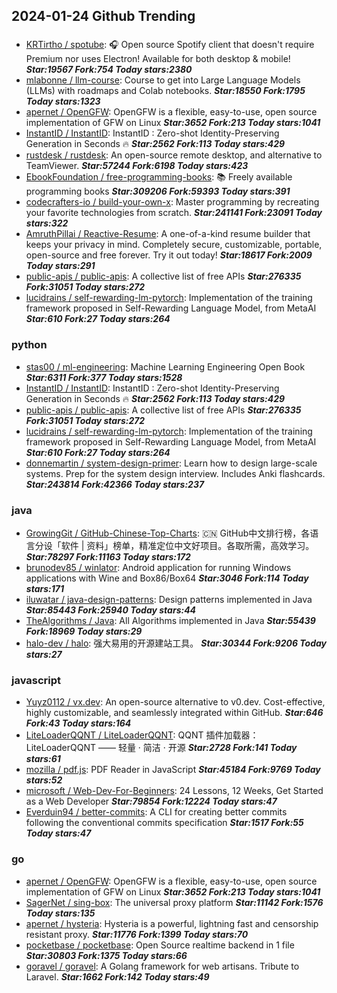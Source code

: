 ## 2024-01-24 Github Trending

### 
* [KRTirtho / spotube](https://github.com/KRTirtho/spotube): 🎧 Open source Spotify client that doesn't require Premium nor uses Electron! Available for both desktop & mobile! ***Star:19567 Fork:754 Today stars:2380***
* [mlabonne / llm-course](https://github.com/mlabonne/llm-course): Course to get into Large Language Models (LLMs) with roadmaps and Colab notebooks. ***Star:18550 Fork:1795 Today stars:1323***
* [apernet / OpenGFW](https://github.com/apernet/OpenGFW): OpenGFW is a flexible, easy-to-use, open source implementation of GFW on Linux ***Star:3652 Fork:213 Today stars:1041***
* [InstantID / InstantID](https://github.com/InstantID/InstantID): InstantID : Zero-shot Identity-Preserving Generation in Seconds 🔥 ***Star:2562 Fork:113 Today stars:429***
* [rustdesk / rustdesk](https://github.com/rustdesk/rustdesk): An open-source remote desktop, and alternative to TeamViewer. ***Star:57244 Fork:6198 Today stars:423***
* [EbookFoundation / free-programming-books](https://github.com/EbookFoundation/free-programming-books): 📚 Freely available programming books ***Star:309206 Fork:59393 Today stars:391***
* [codecrafters-io / build-your-own-x](https://github.com/codecrafters-io/build-your-own-x): Master programming by recreating your favorite technologies from scratch. ***Star:241141 Fork:23091 Today stars:322***
* [AmruthPillai / Reactive-Resume](https://github.com/AmruthPillai/Reactive-Resume): A one-of-a-kind resume builder that keeps your privacy in mind. Completely secure, customizable, portable, open-source and free forever. Try it out today! ***Star:18617 Fork:2009 Today stars:291***
* [public-apis / public-apis](https://github.com/public-apis/public-apis): A collective list of free APIs ***Star:276335 Fork:31051 Today stars:272***
* [lucidrains / self-rewarding-lm-pytorch](https://github.com/lucidrains/self-rewarding-lm-pytorch): Implementation of the training framework proposed in Self-Rewarding Language Model, from MetaAI ***Star:610 Fork:27 Today stars:264***

### python
* [stas00 / ml-engineering](https://github.com/stas00/ml-engineering): Machine Learning Engineering Open Book ***Star:6311 Fork:377 Today stars:1528***
* [InstantID / InstantID](https://github.com/InstantID/InstantID): InstantID : Zero-shot Identity-Preserving Generation in Seconds 🔥 ***Star:2562 Fork:113 Today stars:429***
* [public-apis / public-apis](https://github.com/public-apis/public-apis): A collective list of free APIs ***Star:276335 Fork:31051 Today stars:272***
* [lucidrains / self-rewarding-lm-pytorch](https://github.com/lucidrains/self-rewarding-lm-pytorch): Implementation of the training framework proposed in Self-Rewarding Language Model, from MetaAI ***Star:610 Fork:27 Today stars:264***
* [donnemartin / system-design-primer](https://github.com/donnemartin/system-design-primer): Learn how to design large-scale systems. Prep for the system design interview. Includes Anki flashcards. ***Star:243814 Fork:42366 Today stars:237***

### java
* [GrowingGit / GitHub-Chinese-Top-Charts](https://github.com/GrowingGit/GitHub-Chinese-Top-Charts): 🇨🇳 GitHub中文排行榜，各语言分设「软件 | 资料」榜单，精准定位中文好项目。各取所需，高效学习。 ***Star:78297 Fork:11163 Today stars:172***
* [brunodev85 / winlator](https://github.com/brunodev85/winlator): Android application for running Windows applications with Wine and Box86/Box64 ***Star:3046 Fork:114 Today stars:171***
* [iluwatar / java-design-patterns](https://github.com/iluwatar/java-design-patterns): Design patterns implemented in Java ***Star:85443 Fork:25940 Today stars:44***
* [TheAlgorithms / Java](https://github.com/TheAlgorithms/Java): All Algorithms implemented in Java ***Star:55439 Fork:18969 Today stars:29***
* [halo-dev / halo](https://github.com/halo-dev/halo): 强大易用的开源建站工具。 ***Star:30344 Fork:9206 Today stars:27***

### javascript
* [Yuyz0112 / vx.dev](https://github.com/Yuyz0112/vx.dev): An open-source alternative to v0.dev. Cost-effective, highly customizable, and seamlessly integrated within GitHub. ***Star:646 Fork:43 Today stars:164***
* [LiteLoaderQQNT / LiteLoaderQQNT](https://github.com/LiteLoaderQQNT/LiteLoaderQQNT): QQNT 插件加载器：LiteLoaderQQNT —— 轻量 · 简洁 · 开源 ***Star:2728 Fork:141 Today stars:61***
* [mozilla / pdf.js](https://github.com/mozilla/pdf.js): PDF Reader in JavaScript ***Star:45184 Fork:9769 Today stars:52***
* [microsoft / Web-Dev-For-Beginners](https://github.com/microsoft/Web-Dev-For-Beginners): 24 Lessons, 12 Weeks, Get Started as a Web Developer ***Star:79854 Fork:12224 Today stars:47***
* [Everduin94 / better-commits](https://github.com/Everduin94/better-commits): A CLI for creating better commits following the conventional commits specification ***Star:1517 Fork:55 Today stars:47***

### go
* [apernet / OpenGFW](https://github.com/apernet/OpenGFW): OpenGFW is a flexible, easy-to-use, open source implementation of GFW on Linux ***Star:3652 Fork:213 Today stars:1041***
* [SagerNet / sing-box](https://github.com/SagerNet/sing-box): The universal proxy platform ***Star:11142 Fork:1576 Today stars:135***
* [apernet / hysteria](https://github.com/apernet/hysteria): Hysteria is a powerful, lightning fast and censorship resistant proxy. ***Star:11776 Fork:1399 Today stars:70***
* [pocketbase / pocketbase](https://github.com/pocketbase/pocketbase): Open Source realtime backend in 1 file ***Star:30803 Fork:1375 Today stars:66***
* [goravel / goravel](https://github.com/goravel/goravel): A Golang framework for web artisans. Tribute to Laravel. ***Star:1662 Fork:142 Today stars:49***
